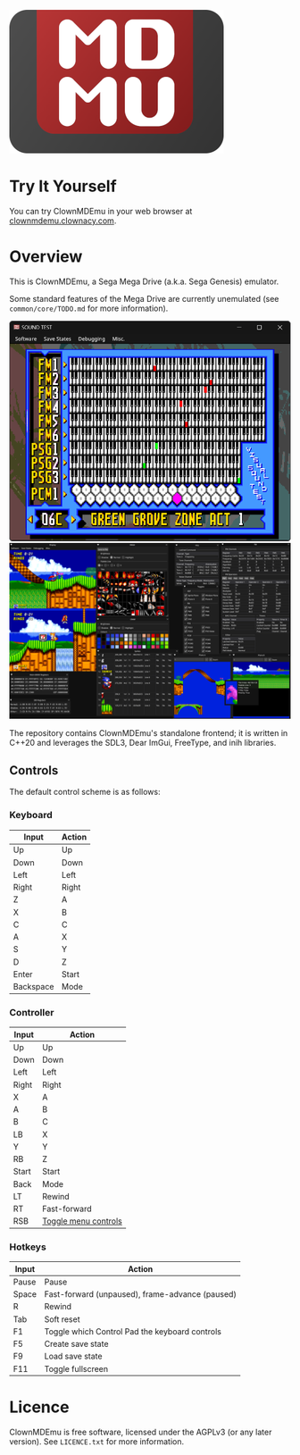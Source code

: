 ![Logo](/assets/logo.png)

# Try It Yourself

You can try ClownMDEmu in your web browser at [clownmdemu.clownacy.com](http://clownmdemu.clownacy.com).

# Overview

This is ClownMDEmu, a Sega Mega Drive (a.k.a. Sega Genesis) emulator.

Some standard features of the Mega Drive are currently unemulated (see
`common/core/TODO.md` for more information).

![Minimal](/assets/screenshot-minimal.png)
![Debug](/assets/screenshot-debug.png)

The repository contains ClownMDEmu's standalone frontend; it is written in
C++20 and leverages the SDL3, Dear ImGui, FreeType, and inih libraries.

## Controls

The default control scheme is as follows:

### Keyboard

| Input     | Action |
| --------- | ------ |
| Up        | Up     |
| Down      | Down   |
| Left      | Left   |
| Right     | Right  |
| Z         | A      |
| X         | B      |
| C         | C      |
| A         | X      |
| S         | Y      |
| D         | Z      |
| Enter     | Start  |
| Backspace | Mode   |

### Controller

| Input | Action       |
| ----- | ------------ |
| Up    | Up           |
| Down  | Down         |
| Left  | Left         |
| Right | Right        |
| X     | A            |
| A     | B            |
| B     | C            |
| LB    | X            |
| Y     | Y            |
| RB    | Z            |
| Start | Start        |
| Back  | Mode         |
| LT    | Rewind       |
| RT    | Fast-forward |
| RSB   | [Toggle menu controls](http://www.dearimgui.org/controls_sheets/imgui%20controls%20v6%20-%20Xbox.png) |

### Hotkeys

| Input | Action                                          |
| ----- | ----------------------------------------------- |
| Pause | Pause                                           |
| Space | Fast-forward (unpaused), frame-advance (paused) |
| R     | Rewind                                          |
| Tab   | Soft reset                                      |
| F1    | Toggle which Control Pad the keyboard controls  |
| F5    | Create save state                               |
| F9    | Load save state                                 |
| F11   | Toggle fullscreen                               |

# Licence

ClownMDEmu is free software, licensed under the AGPLv3 (or any later version).
See `LICENCE.txt` for more information.
